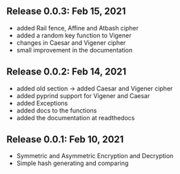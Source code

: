 ## Release 0.0.3: Feb 15, 2021
- added Rail fence, Affine and Atbash cipher
- added a random key function to Vigener
- changes in Caesar and Vigener cipher  
- small improvement in the documentation

## Release 0.0.2: Feb 14, 2021
- added old section -> added Caesar and Vigener cipher 
- added pyprind support for Vigener and Caesar
- added Exceptions
- added docs to the functions
- added the documentation at readthedocs

## Release 0.0.1: Feb 10, 2021

- Symmetric and Asymmetric Encryption and Decryption
- Simple hash generating and comparing
